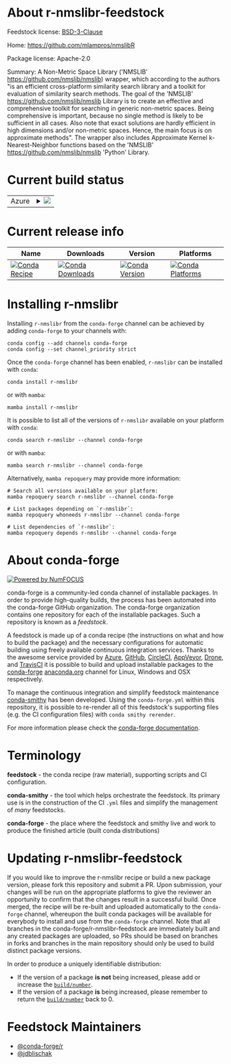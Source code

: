 About r-nmslibr-feedstock
=========================

Feedstock license: [BSD-3-Clause](https://github.com/conda-forge/r-nmslibr-feedstock/blob/main/LICENSE.txt)

Home: https://github.com/mlampros/nmslibR

Package license: Apache-2.0

Summary: A Non-Metric Space Library ('NMSLIB' <https://github.com/nmslib/nmslib>) wrapper, which according to the authors "is an efficient cross-platform similarity search library and a toolkit for evaluation of similarity search methods. The goal of the 'NMSLIB' <https://github.com/nmslib/nmslib> Library is to create an effective and comprehensive toolkit for searching in generic non-metric spaces. Being comprehensive is important, because no single method is likely to be sufficient in all cases. Also note that exact solutions are hardly efficient in high dimensions and/or non-metric spaces. Hence, the main focus is on approximate methods". The wrapper also includes Approximate Kernel k-Nearest-Neighbor functions based on the 'NMSLIB' <https://github.com/nmslib/nmslib> 'Python' Library.

Current build status
====================


<table>
    
  <tr>
    <td>Azure</td>
    <td>
      <details>
        <summary>
          <a href="https://dev.azure.com/conda-forge/feedstock-builds/_build/latest?definitionId=17184&branchName=main">
            <img src="https://dev.azure.com/conda-forge/feedstock-builds/_apis/build/status/r-nmslibr-feedstock?branchName=main">
          </a>
        </summary>
        <table>
          <thead><tr><th>Variant</th><th>Status</th></tr></thead>
          <tbody><tr>
              <td>linux_64_r_base4.4</td>
              <td>
                <a href="https://dev.azure.com/conda-forge/feedstock-builds/_build/latest?definitionId=17184&branchName=main">
                  <img src="https://dev.azure.com/conda-forge/feedstock-builds/_apis/build/status/r-nmslibr-feedstock?branchName=main&jobName=linux&configuration=linux%20linux_64_r_base4.4" alt="variant">
                </a>
              </td>
            </tr><tr>
              <td>linux_64_r_base4.5</td>
              <td>
                <a href="https://dev.azure.com/conda-forge/feedstock-builds/_build/latest?definitionId=17184&branchName=main">
                  <img src="https://dev.azure.com/conda-forge/feedstock-builds/_apis/build/status/r-nmslibr-feedstock?branchName=main&jobName=linux&configuration=linux%20linux_64_r_base4.5" alt="variant">
                </a>
              </td>
            </tr><tr>
              <td>osx_64_r_base4.4</td>
              <td>
                <a href="https://dev.azure.com/conda-forge/feedstock-builds/_build/latest?definitionId=17184&branchName=main">
                  <img src="https://dev.azure.com/conda-forge/feedstock-builds/_apis/build/status/r-nmslibr-feedstock?branchName=main&jobName=osx&configuration=osx%20osx_64_r_base4.4" alt="variant">
                </a>
              </td>
            </tr><tr>
              <td>osx_64_r_base4.5</td>
              <td>
                <a href="https://dev.azure.com/conda-forge/feedstock-builds/_build/latest?definitionId=17184&branchName=main">
                  <img src="https://dev.azure.com/conda-forge/feedstock-builds/_apis/build/status/r-nmslibr-feedstock?branchName=main&jobName=osx&configuration=osx%20osx_64_r_base4.5" alt="variant">
                </a>
              </td>
            </tr><tr>
              <td>win_64_r_base4.4</td>
              <td>
                <a href="https://dev.azure.com/conda-forge/feedstock-builds/_build/latest?definitionId=17184&branchName=main">
                  <img src="https://dev.azure.com/conda-forge/feedstock-builds/_apis/build/status/r-nmslibr-feedstock?branchName=main&jobName=win&configuration=win%20win_64_r_base4.4" alt="variant">
                </a>
              </td>
            </tr><tr>
              <td>win_64_r_base4.5</td>
              <td>
                <a href="https://dev.azure.com/conda-forge/feedstock-builds/_build/latest?definitionId=17184&branchName=main">
                  <img src="https://dev.azure.com/conda-forge/feedstock-builds/_apis/build/status/r-nmslibr-feedstock?branchName=main&jobName=win&configuration=win%20win_64_r_base4.5" alt="variant">
                </a>
              </td>
            </tr>
          </tbody>
        </table>
      </details>
    </td>
  </tr>
</table>

Current release info
====================

| Name | Downloads | Version | Platforms |
| --- | --- | --- | --- |
| [![Conda Recipe](https://img.shields.io/badge/recipe-r--nmslibr-green.svg)](https://anaconda.org/conda-forge/r-nmslibr) | [![Conda Downloads](https://img.shields.io/conda/dn/conda-forge/r-nmslibr.svg)](https://anaconda.org/conda-forge/r-nmslibr) | [![Conda Version](https://img.shields.io/conda/vn/conda-forge/r-nmslibr.svg)](https://anaconda.org/conda-forge/r-nmslibr) | [![Conda Platforms](https://img.shields.io/conda/pn/conda-forge/r-nmslibr.svg)](https://anaconda.org/conda-forge/r-nmslibr) |

Installing r-nmslibr
====================

Installing `r-nmslibr` from the `conda-forge` channel can be achieved by adding `conda-forge` to your channels with:

```
conda config --add channels conda-forge
conda config --set channel_priority strict
```

Once the `conda-forge` channel has been enabled, `r-nmslibr` can be installed with `conda`:

```
conda install r-nmslibr
```

or with `mamba`:

```
mamba install r-nmslibr
```

It is possible to list all of the versions of `r-nmslibr` available on your platform with `conda`:

```
conda search r-nmslibr --channel conda-forge
```

or with `mamba`:

```
mamba search r-nmslibr --channel conda-forge
```

Alternatively, `mamba repoquery` may provide more information:

```
# Search all versions available on your platform:
mamba repoquery search r-nmslibr --channel conda-forge

# List packages depending on `r-nmslibr`:
mamba repoquery whoneeds r-nmslibr --channel conda-forge

# List dependencies of `r-nmslibr`:
mamba repoquery depends r-nmslibr --channel conda-forge
```


About conda-forge
=================

[![Powered by
NumFOCUS](https://img.shields.io/badge/powered%20by-NumFOCUS-orange.svg?style=flat&colorA=E1523D&colorB=007D8A)](https://numfocus.org)

conda-forge is a community-led conda channel of installable packages.
In order to provide high-quality builds, the process has been automated into the
conda-forge GitHub organization. The conda-forge organization contains one repository
for each of the installable packages. Such a repository is known as a *feedstock*.

A feedstock is made up of a conda recipe (the instructions on what and how to build
the package) and the necessary configurations for automatic building using freely
available continuous integration services. Thanks to the awesome service provided by
[Azure](https://azure.microsoft.com/en-us/services/devops/), [GitHub](https://github.com/),
[CircleCI](https://circleci.com/), [AppVeyor](https://www.appveyor.com/),
[Drone](https://cloud.drone.io/welcome), and [TravisCI](https://travis-ci.com/)
it is possible to build and upload installable packages to the
[conda-forge](https://anaconda.org/conda-forge) [anaconda.org](https://anaconda.org/)
channel for Linux, Windows and OSX respectively.

To manage the continuous integration and simplify feedstock maintenance
[conda-smithy](https://github.com/conda-forge/conda-smithy) has been developed.
Using the ``conda-forge.yml`` within this repository, it is possible to re-render all of
this feedstock's supporting files (e.g. the CI configuration files) with ``conda smithy rerender``.

For more information please check the [conda-forge documentation](https://conda-forge.org/docs/).

Terminology
===========

**feedstock** - the conda recipe (raw material), supporting scripts and CI configuration.

**conda-smithy** - the tool which helps orchestrate the feedstock.
                   Its primary use is in the construction of the CI ``.yml`` files
                   and simplify the management of *many* feedstocks.

**conda-forge** - the place where the feedstock and smithy live and work to
                  produce the finished article (built conda distributions)


Updating r-nmslibr-feedstock
============================

If you would like to improve the r-nmslibr recipe or build a new
package version, please fork this repository and submit a PR. Upon submission,
your changes will be run on the appropriate platforms to give the reviewer an
opportunity to confirm that the changes result in a successful build. Once
merged, the recipe will be re-built and uploaded automatically to the
`conda-forge` channel, whereupon the built conda packages will be available for
everybody to install and use from the `conda-forge` channel.
Note that all branches in the conda-forge/r-nmslibr-feedstock are
immediately built and any created packages are uploaded, so PRs should be based
on branches in forks and branches in the main repository should only be used to
build distinct package versions.

In order to produce a uniquely identifiable distribution:
 * If the version of a package **is not** being increased, please add or increase
   the [``build/number``](https://docs.conda.io/projects/conda-build/en/latest/resources/define-metadata.html#build-number-and-string).
 * If the version of a package **is** being increased, please remember to return
   the [``build/number``](https://docs.conda.io/projects/conda-build/en/latest/resources/define-metadata.html#build-number-and-string)
   back to 0.

Feedstock Maintainers
=====================

* [@conda-forge/r](https://github.com/orgs/conda-forge/teams/r/)
* [@jdblischak](https://github.com/jdblischak/)


